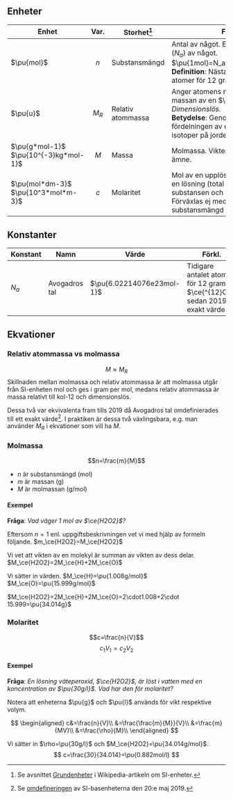 ## Enheter
| Enhet | Var. | Storhet[^1] | Förklaring |
| ---- | :--: | ---- | ---- |
| $\pu{mol}$ | $n$ | Substansmängd | Antal av något. En mol är *Avogadros tal* ($N_a$) av något.<br>$\pu{1mol}=N_a=\pu{6.02214076e23}$<br>**Definition**: Nästan(?) exakt antalet atomer för 12 gram $\ce{^{12}C}$. |
| $\pu{u}$ | $M_R$ | Relativ atommassa | Anger atomens massa relativt till $1/12$ av massan av en $\ce{^{12}C}$-atom. *Dimensionslös.*<br>**Betydelse**: Genomsnittlig massa för fördelningen av ett grundämnes alla isotoper på jorden. |
| $\pu{g*mol-1}$<br>$\pu{10^{-3}kg*mol-1}$ | $M$ | Massa | Molmassa. Vikten av $\pu{1mol}$ av ett ämne. |
| $\pu{mol*dm-3}$<br>$\pu{10^3*mol*m-3}$ | $c$ | Molaritet | Mol av en upplöst substans per liter av en lösning (total volymen inkl. substansen och lösningsmedlet). Förväxlas ej med *molalitet*, substansmängd per viktenhet.|
## Konstanter
| Konstant | Namn | Värde | Förkl. |
| ---------| ---- | ----- | ------ |
| $N_a$ | Avogadros tal | $\pu{6.02214076e23mol-1}$ | Tidigare antalet atomer för 12 gram $\ce{^{12}C}$; sedan 2019 exakt värde. |
## Ekvationer
### Relativ atommassa vs molmassa
$$M\approx M_R$$
Skillnaden mellan molmassa och relativ atommassa är att molmassa utgår från SI-enheten mol och ges i gram per mol, medans relativ atommassa är massa relativt till kol-12 och dimensionslös.

Dessa två var ekvivalenta fram tills 2019 då Avogadros tal omdefinierades till ett exakt värde[^2]. I praktiken är dessa två växlingsbara, e.g. man använder $M_R$ i ekvationer som vill ha $M$.
### Molmassa
$$n=\frac{m}{M}$$
- $n$ är substansmängd (mol)
- $m$ är massan (g)
- $M$ är molmassan (g/mol)
#### Exempel
**Fråga**: *Vad väger 1 mol av $\ce{H2O2}$?*

Eftersom $n=1$ enl. uppgiftsbeskrivningen vet vi med hjälp av formeln följande.
$m_\ce{H2O2}=M_\ce{H2O2}$

Vi vet att vikten av en molekyl är summan av vikten av dess delar.
$M_\ce{H2O2}=2M_\ce{H}+2M_\ce{O}$

Vi sätter in värden.
$M_\ce{H}=\pu{1.008g/mol}$
$M_\ce{O}=\pu{15.999g/mol}$

$M_\ce{H2O2}=2M_\ce{H}+2M_\ce{O}=2\cdot1.008+2\cdot 15.999=\pu{34.014g}$
### Molaritet
$$c=\frac{n}{V}$$
$$c_1V_1=c_2V_2$$
#### Exempel
**Fråga**: *En lösning väteperoxid, $\ce{H2O2}$, är löst i vatten med en koncentration av $\pu{30g/l}$. Vad har den för molaritet?*

Notera att enheterna $\pu{g}$ och $\pu{l}$ används för vikt respektive volym.

$$
\begin{aligned}
c&=\frac{n}{V}\\
&=\frac{\frac{m}{M}}{V}\\
&=\frac{m}{MV}\\
&=\frac{\rho}{M}\\
\end{aligned}
$$

Vi sätter in $\rho=\pu{30g/l}$ och $M_\ce{H2O2}=\pu{34.014g/mol}$.
$$
c=\frac{30}{34.014}=\pu{0.882mol/l}
$$

[^1]: Se avsnittet [Grundenheter](https://sv.wikipedia.org/wiki/SI-enhet#Grundenheter) i Wikipedia-artikeln om SI-enheter.
[^2]: Se [omdefineringen](https://en.wikipedia.org/wiki/2019_redefinition_of_the_SI_base_units#Defining_constants) av SI-basenheterna den 20:e maj 2019.